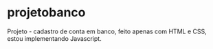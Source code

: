 # projetobanco
Projeto - cadastro de conta em banco, feito apenas com HTML e CSS, estou implementando Javascript.
